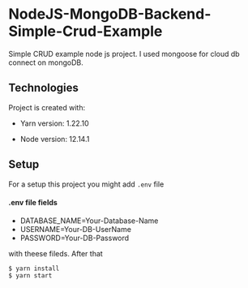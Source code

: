 # NodeJS-MongoDB-Backend-Simple-Crud-Example

Simple CRUD example node js project. I used mongoose for cloud db connect on mongoDB.

## Technologies
Project is created with:

* Yarn version: 1.22.10

* Node version: 12.14.1
  
## Setup

For a setup this project you might add `.env` file  

#### .env file fields
* DATABASE_NAME=Your-Database-Name  
* USERNAME=Your-DB-UserName
* PASSWORD=Your-DB-Password 

with theese fileds. After that

```
$ yarn install
$ yarn start
```
